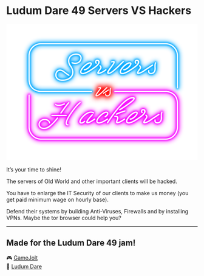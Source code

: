 # Ludum Dare 49 Servers VS Hackers

![Screenshot](Docs/Logo.png "Logo")

It’s your time to shine!

The servers of Old World and other important clients will be hacked.

You have to enlarge the IT Security of our clients to make us money (you get paid minimum wage on hourly base).

Defend their systems by building Anti-Viruses, Firewalls and by installing VPNs. Maybe the tor browser could help you?

---

Made for the Ludum Dare 49 jam!
---

:video_game: [GameJolt](https://gamejolt.com/games/serversVsHackers/652737)   
:game_die: [Ludum Dare](https://ldjam.com/events/ludum-dare/49/servers-vs-hackers)
